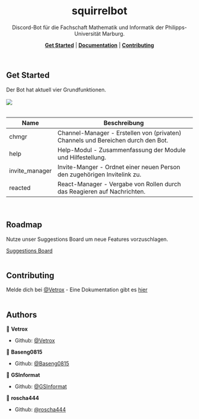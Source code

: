 <h1 align="center">squirrelbot</h1>

<p align="center">Discord-Bot für die Fachschaft Mathematik und Informatik der Philipps-Universität Marburg.</p>
<p align="center">
    <b><a href="README.md#Get-Started">Get Started</a></b>
    |
    <b><a href="blob/main/documentation.md">Documentation</a></b>
    |
    <b><a href="README.md#Contributing">Contributing</a></b>
</p>
<br />

## Get Started

Der Bot hat aktuell vier Grundfunktionen.
<br/><br/>
<img src="https://user-images.githubusercontent.com/33632422/104245618-df9cf380-5464-11eb-957d-6267bb84c57a.png" style="max-width:90%;">
<br /><br />

| Name      | Beschreibung                                                                      |
|-----------|-----------------------------------------------------------------------------------|
|chmgr| Channel-Manager - Erstellen von (privaten) Channels und Bereichen durch den Bot. |
|help| Help-Modul - Zusammenfassung der Module und Hilfestellung.
|invite_manager |Invite-Manger - Ordnet einer neuen Person den zugehörigen Invitelink zu.|
|reacted| React-Manager - Vergabe von Rollen durch das Reagieren auf Nachrichten.|
<br />

## Roadmap

Nutze unser Suggestions Board um neue Features vorzuschlagen.

[Suggestions Board](https://discordbot.hearken.io/)
<br /><br />

## Contributing

Melde dich bei [@Vetrox](https://github.com/Vetrox) - Eine Dokumentation gibt es [hier](https://github.com/Vetrox/squirrelbot/blob/main/documentation.md)
<br /><br />

## Authors

👤 **Vetrox**

* Github: [@Vetrox](https://github.com/Vetrox)

👤 **Baseng0815**

* Github: [@Baseng0815](https://github.com/Baseng0815)

👤 **GSInformat**

* Github: [@GSInformat](https://github.com/GSInformat)

👤 **roscha444**

* Github: [@roscha444](https://github.com/roscha444)
